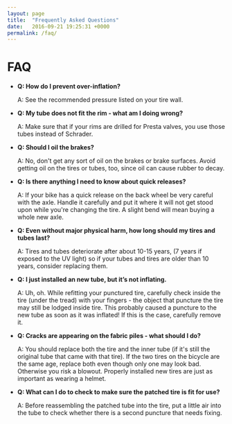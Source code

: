 ```yaml
---
layout: page
title:  "Frequently Asked Questions"
date:   2016-09-21 19:25:31 +0000
permalink: /faq/
---
```


# FAQ

- **Q: How do I prevent over-inflation?**
  
  A: See the recommended pressure listed on your tire wall.

- **Q: My tube does not fit the rim - what am I doing wrong?**
  
  A: Make sure that if your rims are drilled for Presta valves, you use those tubes instead of Schrader.

- **Q: Should I oil the brakes?**
  
  A: No, don't get any sort of oil on the brakes or brake surfaces. Avoid getting oil on the tires or tubes, too, since oil can cause rubber to decay.

- **Q: Is there anything I need to know about quick releases?**
  
  A: If your bike has a quick release on the back wheel be very careful with the axle. Handle it carefully and put it where it will not get stood upon while you're changing the tire. A slight bend will mean buying a whole new axle.

- **Q: Even without major physical harm, how long should my tires and tubes last?**
  
  A: Tires and tubes deteriorate after about 10-15 years, (7 years if exposed to the UV light) so if your tubes and tires are older than 10 years, consider replacing them.

- **Q: I just installed an new tube, but it’s not inflating.**
  
  A: Uh, oh. While refitting your punctured tire, carefully check inside the tire (under the tread) with your fingers - the object that puncture the tire may still be lodged inside tire. This probably caused a puncture to the new tube as soon as it was inflated! If this is the case, carefully remove it.

- **Q: Cracks are appearing on the fabric piles - what should I do?**
  
  A: You should replace both the tire and the inner tube (if it's still the original tube that came with that tire). If the two tires on the bicycle are the same age, replace both even though only one may look bad. Otherwise you risk a blowout. Properly installed new tires are just as important as wearing a helmet.

- **Q: What can I do to check to make sure the patched tire is fit for use?**
  
  A: Before reassembling the patched tube into the tire, put a little air into the tube to check whether there is a second puncture that needs fixing.
